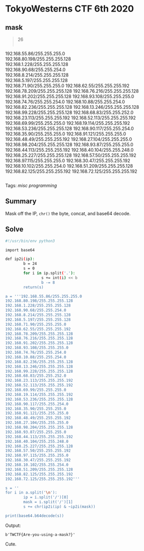 #  TokyoWesterns CTF 6th 2020

## mask

> 26
> 
> ```
192.168.55.86/255.255.255.0  
192.168.80.198/255.255.255.128  
192.168.1.228/255.255.255.128  
192.168.90.68/255.255.254.0  
192.168.8.214/255.255.255.128  
192.168.5.197/255.255.255.128  
192.168.71.90/255.255.255.0
192.168.62.55/255.255.255.192
192.168.78.209/255.255.255.128
192.168.76.216/255.255.255.128
192.168.91.202/255.255.255.128
192.168.93.108/255.255.255.0
192.168.74.76/255.255.254.0
192.168.10.88/255.255.254.0
192.168.82.236/255.255.255.128
192.168.13.246/255.255.255.128
192.168.99.228/255.255.255.128
192.168.68.83/255.255.252.0
192.168.23.113/255.255.255.192
192.168.52.113/255.255.255.192
192.168.69.99/255.255.255.0
192.168.19.114/255.255.255.192
192.168.53.236/255.255.255.128
192.168.90.117/255.255.254.0
192.168.35.90/255.255.255.0
192.168.91.121/255.255.255.0
192.168.48.49/255.255.255.192
192.168.27.104/255.255.255.0
192.168.98.204/255.255.255.128
192.168.93.87/255.255.255.0
192.168.44.113/255.255.255.192
192.168.40.104/255.255.248.0
192.168.25.227/255.255.255.128
192.168.57.50/255.255.255.192
192.168.97.115/255.255.255.0
192.168.30.47/255.255.255.192
192.168.10.102/255.255.254.0
192.168.51.209/255.255.255.128
192.168.82.125/255.255.255.192
192.168.72.125/255.255.255.192
> ```

Tags: _misc_ _programming_


## Summary

Mask off the IP, `chr()` the byte, concat, and base64 decode.


## Solve

```bash
#!/usr/bin/env python3

import base64

def ip2i(ip):
        b = 24
        s = 0
        for i in ip.split('.'):
                s += int(i) << b
                b -= 8
        return(s)

a = '''192.168.55.86/255.255.255.0
192.168.80.198/255.255.255.128
192.168.1.228/255.255.255.128
192.168.90.68/255.255.254.0
192.168.8.214/255.255.255.128
192.168.5.197/255.255.255.128
192.168.71.90/255.255.255.0
192.168.62.55/255.255.255.192
192.168.78.209/255.255.255.128
192.168.76.216/255.255.255.128
192.168.91.202/255.255.255.128
192.168.93.108/255.255.255.0
192.168.74.76/255.255.254.0
192.168.10.88/255.255.254.0
192.168.82.236/255.255.255.128
192.168.13.246/255.255.255.128
192.168.99.228/255.255.255.128
192.168.68.83/255.255.252.0
192.168.23.113/255.255.255.192
192.168.52.113/255.255.255.192
192.168.69.99/255.255.255.0
192.168.19.114/255.255.255.192
192.168.53.236/255.255.255.128
192.168.90.117/255.255.254.0
192.168.35.90/255.255.255.0
192.168.91.121/255.255.255.0
192.168.48.49/255.255.255.192
192.168.27.104/255.255.255.0
192.168.98.204/255.255.255.128
192.168.93.87/255.255.255.0
192.168.44.113/255.255.255.192
192.168.40.104/255.255.248.0
192.168.25.227/255.255.255.128
192.168.57.50/255.255.255.192
192.168.97.115/255.255.255.0
192.168.30.47/255.255.255.192
192.168.10.102/255.255.254.0
192.168.51.209/255.255.255.128
192.168.82.125/255.255.255.192
192.168.72.125/255.255.255.192'''

s = ''
for i in a.split('\n'):
        ip = i.split('/')[0]
        mask = i.split('/')[1]
        s += chr(ip2i(ip) & ~ip2i(mask))

print(base64.b64decode(s))
```

Output:

```
b'TWCTF{Are-you-using-a-mask?}'
```

Cute.
   
